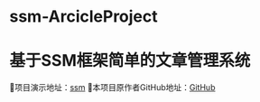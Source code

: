 # ssm-ArcicleProject
 基于SSM框架简单的文章管理系统
 =
 :mega:项目演示地址：[ssm]()
 :mega:本项目原作者GitHub地址：[GitHub](https://github.com/TyCoding/ssm2)
